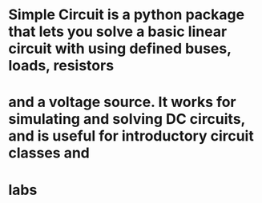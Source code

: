 # Simple Circuit is a python package that lets you solve a basic linear circuit with using defined buses, loads, resistors
# and a voltage source.  It works for simulating and solving DC circuits, and is useful for introductory circuit classes and
# labs
